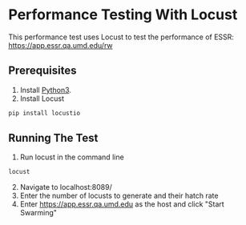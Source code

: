 # Performance Testing With Locust

This performance test uses Locust to test the performance of ESSR: https://app.essr.qa.umd.edu/rw

## Prerequisites
1. Install [Python3](https://www.python.org/downloads/). 
2. Install Locust
```bash
pip install locustio
```

## Running The Test
1. Run locust in the command line
```bash
locust
```
2. Navigate to localhost:8089/
3. Enter the number of locusts to generate and their hatch rate
4. Enter https://app.essr.qa.umd.edu as the host and click "Start Swarming"
